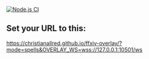 [![Node.js CI](https://github.com/christianallred/ffxiv-overlay/actions/workflows/node.js.yml/badge.svg)](https://github.com/christianallred/ffxiv-overlay/actions/workflows/node.js.yml)

## Set your URL to this: 
https://christianallred.github.io/ffxiv-overlay/?mode=spells&OVERLAY_WS=wss://127.0.0.1:10501/ws

